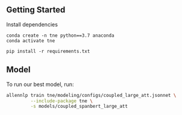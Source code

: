## Getting Started

Install dependencies
```shell
conda create -n tne python==3.7 anaconda
conda activate tne

pip install -r requirements.txt
```

## Model
To run our best model, run:

```bash
allennlp train tne/modeling/configs/coupled_large_att.jsonnet \
         --include-package tne \
         -s models/coupled_spanbert_large_att
```



